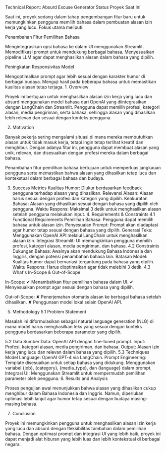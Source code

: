 Technical Report: Absurd Excuse Generator Status Proyek Saat Ini 

Saat ini, proyek sedang dalam tahap pengembangan fitur baru untuk memungkinkan pengguna memilih bahasa dalam pembuatan alasan izin kerja yang lucu. Fokus utama meliputi:

Penambahan Fitur Pemilihan Bahasa

Mengintegrasikan opsi bahasa ke dalam UI menggunakan Streamlit. Memodifikasi prompt untuk mendukung berbagai bahasa. Menyesuaikan pipeline LLM agar dapat menghasilkan alasan dalam bahasa yang dipilih. 

Peningkatan Responsivitas Model

Mengoptimalkan prompt agar lebih sesuai dengan karakter humor di berbagai budaya. Menguji hasil pada beberapa bahasa untuk memastikan kualitas alasan tetap terjaga. 1. Overview 

Proyek ini bertujuan untuk menghasilkan alasan izin kerja yang lucu dan absurd menggunakan model bahasa dari OpenAI yang diintegrasikan dengan LangChain dan Streamlit. Pengguna dapat memilih profesi, kategori alasan, media pengiriman, serta bahasa, sehingga alasan yang dihasilkan lebih relevan dan sesuai dengan konteks pengguna.

2. Motivation 

Banyak pekerja sering mengalami situasi di mana mereka membutuhkan alasan untuk tidak masuk kerja, tetapi ingin tetap terlihat kreatif dan menghibur. Dengan adanya fitur ini, pengguna dapat membuat alasan yang unik, relevan, dan disesuaikan dengan profesi mereka dalam berbagai bahasa.

Penambahan fitur pemilihan bahasa bertujuan untuk memperluas jangkauan pengguna serta memastikan bahwa alasan yang dihasilkan tetap lucu dan kontekstual dalam berbagai bahasa dan budaya.

3. Success Metrics Kualitas Humor: Diukur berdasarkan feedback pengguna terhadap alasan yang dihasilkan. Relevansi Alasan: Alasan harus sesuai dengan profesi dan kategori yang dipilih. Keakuratan Bahasa: Alasan yang dihasilkan sesuai dengan bahasa yang dipilih oleh pengguna. Waktu Respons: Maksimal 3 detik untuk menghasilkan alasan setelah pengguna melakukan input. 4. Requirements & Constraints 4.1 Functional Requirements Pemilihan Bahasa: Pengguna dapat memilih bahasa untuk alasan izin. Penyesuaian Prompt: Prompt akan diadaptasi agar humor tetap sesuai dengan bahasa yang dipilih. Generasi Teks: Menggunakan OpenAI API melalui LangChain untuk menghasilkan alasan izin. Integrasi Streamlit: UI memungkinkan pengguna memilih profesi, kategori alasan, media pengiriman, dan bahasa. 4.2 Constraints Dukungan Bahasa: Awalnya akan mendukung Bahasa Indonesia dan Inggris, dengan potensi penambahan bahasa lain. Batasan Model: Kualitas humor dapat bervariasi tergantung pada bahasa yang dipilih. Waktu Respons: Harus dioptimalkan agar tidak melebihi 3 detik. 4.3 What's In-Scope & Out-of-Scope 

In-Scope:
✔ Menambahkan fitur pemilihan bahasa dalam UI.
✔ Menyesuaikan prompt agar sesuai dengan bahasa yang dipilih.

Out-of-Scope:
✘ Penerjemahan otomatis alasan ke berbagai bahasa setelah dihasilkan.
✘ Penggunaan model lokal selain OpenAI API.

5. Methodology 5.1 Problem Statement 

Masalah ini diformulasikan sebagai natural language generation (NLG) di mana model harus menghasilkan teks yang sesuai dengan konteks pengguna berdasarkan beberapa parameter yang dipilih.

5.2 Data Sumber Data: OpenAI API dengan fine-tuned prompt. Input: Profesi, kategori alasan, media pengiriman, dan bahasa. Output: Alasan izin kerja yang lucu dan relevan dalam bahasa yang dipilih. 5.3 Techniques Model Language: OpenAI GPT-4 via LangChain. Prompt Engineering: Template disesuaikan untuk setiap bahasa yang didukung. Menggunakan variabel {job}, {category}, {media_type}, dan {language} dalam prompt. Integrasi UI: Menggunakan Streamlit untuk mempermudah pemilihan parameter oleh pengguna. 6. Results and Analysis 

Proses pengujian awal menunjukkan bahwa alasan yang dihasilkan cukup menghibur dalam Bahasa Indonesia dan Inggris. Namun, diperlukan optimasi lebih lanjut agar humor tetap sesuai dengan budaya masing-masing bahasa.

7. Conclusion 

Proyek ini memungkinkan pengguna untuk menghasilkan alasan izin kerja yang lucu dan absurd dengan fleksibilitas tambahan dalam pemilihan bahasa. Dengan optimasi prompt dan integrasi UI yang lebih baik, proyek ini dapat menjadi alat hiburan yang lebih luas dan lebih kontekstual di berbagai negara.


